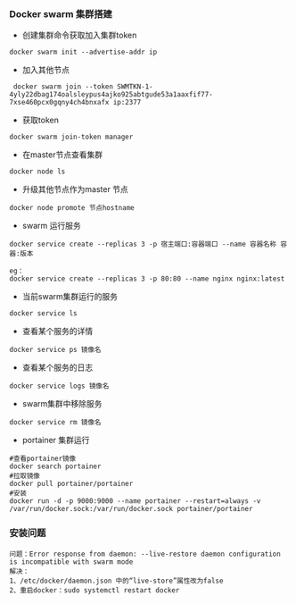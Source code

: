 ### Docker swarm 集群搭建
- 创建集群命令获取加入集群token
~~~
docker swarm init --advertise-addr ip
~~~
- 加入其他节点
~~~
 docker swarm join --token SWMTKN-1-4yly22dbag174oalsleypus4ajko925abtgude53a1aaxfif77-7xse460pcx0gqny4ch4bnxafx ip:2377
~~~
- 获取token
~~~
docker swarm join-token manager
~~~
- 在master节点查看集群
~~~
docker node ls
~~~
- 升级其他节点作为master 节点
~~~
docker node promote 节点hostname
~~~
- swarm 运行服务
~~~
docker service create --replicas 3 -p 宿主端口:容器端口 --name 容器名称 容器:版本

eg：
docker service create --replicas 3 -p 80:80 --name nginx nginx:latest
~~~
- 当前swarm集群运行的服务
~~~
docker service ls
~~~
- 查看某个服务的详情
~~~
docker service ps 镜像名
~~~
- 查看某个服务的日志
~~~
docker service logs 镜像名
~~~
- swarm集群中移除服务
~~~
docker service rm 镜像名
~~~
- portainer 集群运行
~~~
#查看portainer镜像
docker search portainer
#拉取镜像
docker pull portainer/portainer
#安装
docker run -d -p 9000:9000 --name portainer --restart=always -v /var/run/docker.sock:/var/run/docker.sock portainer/portainer
~~~
### 安装问题
~~~
问题：Error response from daemon: --live-restore daemon configuration is incompatible with swarm mode
解决：
1、/etc/docker/daemon.json 中的“live-store”属性改为false
2、重启docker：sudo systemctl restart docker
~~~
